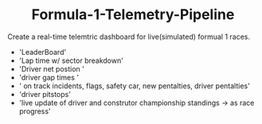 <h1 align="center">Formula-1-Telemetry-Pipeline </h1>

Create a real-time telemtric dashboard for live(simulated) formual 1 races. 
  - 'LeaderBoard'
  - 'Lap time w/ sector breakdown'
  - 'Driver net postion '
  - 'driver gap times '
  - ' on track incidents, flags, safety car, new pentalties, driver pentalties'
  - 'driver pitstops'
  - 'live update of driver and construtor championship standings -> as race progress'   
